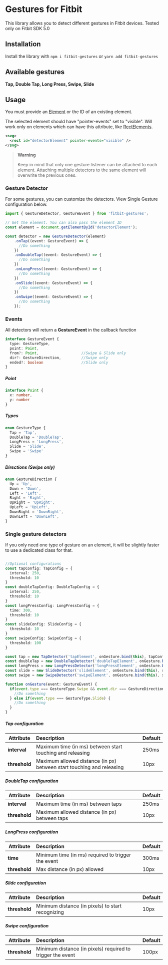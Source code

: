 # Gestures for Fitbit

This library allows you to detect different gestures in Fitbit devices. Tested only on Fitbit SDK 5.0

## Installation

Install the library with `npm i fitbit-gestures` or `yarn add fitbit-gestures` 

## Available gestures

**Tap, Double Tap, Long Press, Swipe, Slide**

## Usage

You must provide an [Element](https://dev.fitbit.com/build/reference/device-api/document/#interface-element) or the ID of an existing element.

The selected element should have "pointer-events" set to "visible". Will work only on elements which can have this attribute, like [RectElements](https://dev.fitbit.com/build/guides/user-interface/svg/#rectangles).

```xml
<svg>
  <rect id="detectorElement" pointer-events="visible" />
</svg>
```

> **Warning**
>
> Keep in mind that only one gesture listener can be attached to each element. Attaching multiple detectors to the same element will overwrite the previous ones. 


### Gesture Detector

For some gestures, you can customize the detectors. View Single Gesture configuration below.

```typescript
import { GestureDetector, GestureEvent } from 'fitbit-gestures';

// Get the element. You can also pass the element ID
const element = document.getElementById('detectorElement'); 

const detector = new GestureDetector(element)
    .onTap((event: GestureEvent) => {
      //Do something
    })
    .onDoubleTap((event: GestureEvent) => {
      //Do something
    })
    .onLongPress((event: GestureEvent) => {
      //Do something
    })
    .onSlide((event: GestureEvent) => {
      //Do something
    })
    .onSwipe((event: GestureEvent) => {
      //Do something
    });
```

### Events

All detectors will return a **GestureEvent** in the callback function

```typescript
interface GestureEvent {
  type: GestureType,
  point: Point,
  from?: Point,                   //Swipe & Slide only
  dir?: GestureDirection,         //Swipe only
  ended?: boolean                 //Slide only
}
```

##### Point
```typescript
interface Point {
  x: number,
  y: number
}
```

##### Types

```typescript
enum GestureType {
  Tap = 'Tap',
  DoubleTap = 'DoubleTap',
  LongPress = 'LongPress',
  Slide = 'Slide',
  Swipe = 'Swipe'
}
```

##### Directions (Swipe only)

```typescript
enum GestureDirection {
  Up = 'Up',
  Down = 'Down',
  Left = 'Left',
  Right = 'Right',
  UpRight = 'UpRight',
  UpLeft = 'UpLeft',
  DownRight = 'DownRight',
  DownLeft = 'DownLeft',
}
```

### Single gesture detectors

If you only need one type of gesture on an element, it will be slightly faster to use a dedicated class for that. 

```typescript

//Optional configurations
const tapConfig: TapConfig = {
  interval: 250,
  threshold: 10
}
const doubleTapConfig: DoubleTapConfig = {
  interval: 250,
  threshold: 10
}
const longPressConfig: LongPressConfig = {
  time: 300,
  threshold: 10
}
const slideConfig: SlideConfig = {
  threshold: 10
}
const swipeConfig: SwipeConfig = {
  threshold: 100
}

const tap = new TapDetector('tapElement', onGesture.bind(this), tapConfig);
const doubleTap = new DoubleTapDetector('doubleTapElement', onGesture.bind(this), doubleTapConfig);
const longPress = new LongPressDetector('longPressElement', onGesture.bind(this));
const slide = new SlideDetector('slideElement', onGesture.bind(this), slideConfig);
const swipe = new SwipeDetector('swipeElement', onGesture.bind(this), swipeConfig);

function onGesture(event: GestureEvent) {
  if(event.type === GestureType.Swipe && event.dir === GestureDirection.Down) {
    //Do something
  } else if(event.type === GestureType.Slide) {
    //Do something
  }
}
```
##### Tap configuration

| Attribute | Description | Default |
| --- | :--- | --- |
| **interval** | Maximum time (in ms) between start touching and releasing | 250ms
| **threshold** | Maximum allowed distance (in px) between start touching and releasing | 10px

##### DoubleTap configuration

| Attribute | Description | Default |
| --- | :--- | --- |
| **interval** | Maximum time (in ms) between taps | 250ms
| **threshold** | Maximum allowed distance (in px) between taps | 10px

##### LongPress configuration

| Attribute | Description | Default |
| --- | :--- | --- |
| **time** | Minimum time (in ms) required to trigger the event | 300ms
| **threshold** | Max distance (in px) allowed | 10px

##### Slide configuration

| Attribute | Description | Default |
| --- | :--- | --- |
| **threshold** | Minimum distance (in pixels) to start recognizing | 10px

##### Swipe configuration

| Attribute | Description | Default |
| --- | :--- | --- |
| **threshold** | Minimum distance (in pixels) required to trigger the event | 100px
